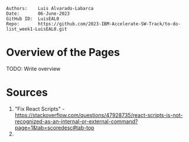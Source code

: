 ```
Authors:    Luis Alvarado-Labarca
Date:       06-June-2023
GitHub ID:  LuisEAL0
Repo:       https://github.com/2023-IBM-Accelerate-SW-Track/to-do-list_week1-LuisEAL0.git
```

# Overview of the Pages

TODO: Write overview

# Sources
1. "Fix React Scripts" - https://stackoverflow.com/questions/47928735/react-scripts-is-not-recognized-as-an-internal-or-external-command?page=1&tab=scoredesc#tab-top
2. 